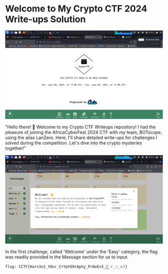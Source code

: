 # Welcome to My Crypto CTF 2024 Write-ups Solution

![ctf-landing-page](/Screenshot_2024-06-09_10_08_45.png)


"Hello there! 👋 Welcome to my Crypto CTF Writeups repository! I had the pleasure of joining the AfricaCyberFest 2024 CTF with my team, BOTscope, using the alias LanZero. Here, I'll share detailed write-ups for challenges I solved during the competition. Let's dive into the crypto mysteries together!"



![welcome](/Screenshot_2024-06-09_10_09_15.png)

In the first challenge, called 'Welcome' under the 'Easy' category, the flag was readily provided in the Message section for us to input.
```
flag: CCTF{Harn3sS_Y0ur_CrYptO9rAphy_Pr0wEs5_💪_⚡_💥_🔥!}
```
